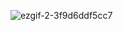 
<!-- ![bcm](https://user-images.githubusercontent.com/7276145/120368495-238f7880-c2e0-11eb-8181-a2a6983fe35c.gif) -->


![ezgif-2-3f9d6ddf5cc7](https://user-images.githubusercontent.com/7276145/120369212-f55e6880-c2e0-11eb-8347-793eed553c8f.gif)



<!--
echo
![7ffea3114445403 603bc566bf930](https://user-images.githubusercontent.com/7276145/119748095-1a2a8a00-be62-11eb-9dee-1689471eca74.gif)



[repo-url]: https://github.com/wizardsource/


![ezgif-2-3f9d6ddf5cc7](https://user-images.githubusercontent.com/7276145/120369212-f55e6880-c2e0-11eb-8347-793eed553c8f.gif)
-->
